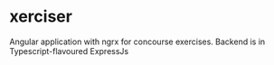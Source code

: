 # xerciser

Angular application with ngrx for concourse exercises. Backend is in Typescript-flavoured ExpressJs

